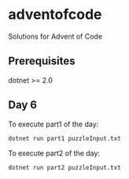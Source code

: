 # adventofcode
Solutions for Advent of Code

## Prerequisites

dotnet >= 2.0

## Day 6

To execute part1 of the day:

```
dotnet run part1 puzzleInput.txt
```

To execute part2 of the day:

```
dotnet run part2 puzzleInput.txt
```
